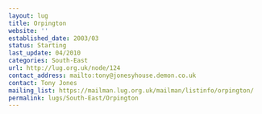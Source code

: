 ```yaml
---
layout: lug
title: Orpington
website: ''
established_date: 2003/03
status: Starting
last_update: 04/2010
categories: South-East
url: http://lug.org.uk/node/124
contact_address: mailto:tony@jonesyhouse.demon.co.uk
contact: Tony Jones
mailing_list: https://mailman.lug.org.uk/mailman/listinfo/orpington/
permalink: lugs/South-East/Orpington
---
```

